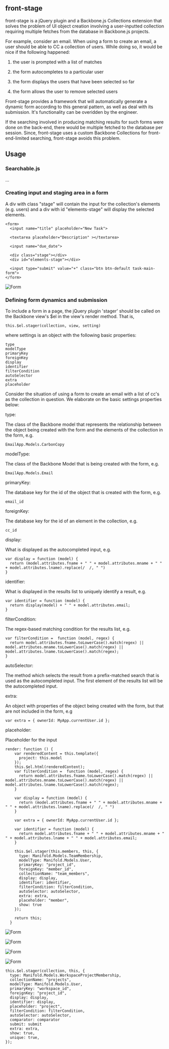 
## front-stage

front-stage is a jQuery plugin and a Backbone.js Collections extension that solves the problem of UI object creation involving a user-inputted collection requiring multiple fetches from the database in Backbone.js projects.

For example, consider an email. When using a form to create an email, a user should be able to CC a collection of users. While doing so, it would be nice if the following happened:

1. the user is prompted with a list of matches

2. the form autocompletes to a particular user

3. the form displays the users that have been selected so far

4. the form allows the user to remove selected users

Front-stage provides a framework that will automatically generate a dynamic form according to this general pattern, as well as deal with its submission. It's functionality can be overidden by the engineer.

If the searching involved in producing matching results for such forms were done on the back-end, there would be multiple fetched to the database per session. Since, front-stage uses a custom Backbone Collections for front-end-limited searching, front-stage avoids this problem.


## Usage

### Searchable.js
...

### Creating input and staging area in a form

A div with class "stage" will contain the input for the collection's elements (e.g. users) and a div with id "elements-stage" will display the selected elements.

```
<form>
  <input name="title" placeholder="New Task">

  <textarea placeholder="Description" ></textarea>

  <input name="due_date">

  <div class="stage"></div>
  <div id="elements-stage"></div>

  <input type="submit" value="+" class="btn btn-default task-main-form">
</form>
```

![Form](/images/blank_user_form_with_background.png)

### Defining form dynamics and submission

To include a form in a page, the jQuery plugin 'stager' should be called on the Backbone view's $el in the view's render method. That is,

```
this.$el.stager(collection, view, setting)

```
where settings is an object with the following basic properties:

```
type
modelType
primaryKey
foreignKey
display
identifier
filterCondition
autoSelector
extra
placeholder
```

Consider the situation of using a form to create an email with a list of cc's as the collection in question. We elaborate on the basic settings properties below:


type:


The class of the Backbone model that represents the relationship between the object being created with the form and the elements of the collection in the form, e.g.

```
EmailApp.Models.CarbonCopy
```

modelType:

The class of the Backbone Model that is being created with the form, e.g.

```
EmailApp.Models.Email
```

primaryKey:

The database key for the id of the object that is created with the form, e.g.

```
email_id
```

foreignKey:

The database key for the id of an element in the collection, e.g.

```
cc_id
```

display:

What is displayed as the autocompleted input, e.g.

```
var display = function (model) {
  return (model.attributes.fname + " " + model.attributes.mname + " " + model.attributes.lname).replace(/  /, " ")
}

```

identifier:  

What is displayed in the results list to uniquely identify a result, e.g.

```
var identifier = function (model) {
  return display(model) + " " + model.attributes.email;
}
```

filterCondition:

The regex-based matching condition for the results list, e.g.

```
var filterCondition =  function (model, regex) {
  return model.attributes.fname.toLowerCase().match(regex) || model.attributes.mname.toLowerCase().match(regex) || model.attributes.lname.toLowerCase().match(regex);
}
```

autoSelector:

The method which selects the result from a prefix-matched search that is used as the autocompleted input. The first element of the results list will be the autocompleted input.

extra:

An object with properties of the object being created with the form, but that are not included in the form, e.g

```
var extra = { ownerId: MyApp.currentUser.id };
```

placeholder:

Placeholder for the input


```
render: function () {
    var renderedContent = this.template({
      project: this.model
    });
    this.$el.html(renderedContent);
    var filterCondition =  function (model, regex) {
      return model.attributes.fname.toLowerCase().match(regex) || model.attributes.mname.toLowerCase().match(regex) || model.attributes.lname.toLowerCase().match(regex);
    }

    var display = function (model) {
      return (model.attributes.fname + " " + model.attributes.mname + " " + model.attributes.lname).replace(/  /, " ")
    }

    var extra = { ownerId: MyApp.currentUser.id };

    var identifier = function (model) {
      return model.attributes.fname + " " + model.attributes.mname + " " + model.attributes.lname + " " + model.attributes.email;
    }

    this.$el.stager(this.members, this, {
      type: Manifold.Models.TeamMembership,
      modelType: Manifold.Models.User,
      primaryKey: "project_id",
      foreignKey: "member_id",
      collectionName: "team_members",
      display: display,
      identifier: identifier,  
      filterCondition: filterCondition,
      autoSelector: autoSelector,
      extra: extra,
      placeholder: "member",
      show: true
    });

    return this;
  }
  ```

![Form](/images/single_prefix_user_form_with_background.png)

![Form](/images/single_stagee.png)

![Form](/images/stagees.png)

![Form](/images/shown.png)



  ```
  this.$el.stager(collection, this, {
    type: Manifold.Models.WorkspaceProjectMembership,
    collectionName: "projects",
    modelType: Manifold.Models.User,
    primaryKey: "workspace_id",
    foreignKey: "project_id",
    display: display,
    identifier: display,
    placeholder: "project",
    filterCondition: filterCondition,
    autoSelector: autoSelector,
    comparator: comparator
    submit: submit
    extra: extra,
    show: true,
    unique: true,
  });
  ```
